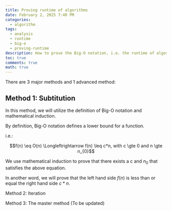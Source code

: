 ```yaml
---
title: Proving runtime of algorithms
date: February 2, 2025 7:40 PM
categories:
  - algorithm
tags:
  - analysis
  - runtime
  - big-o
  - proving-runtime
description: How to prove the Big-O notation, i.e. the runtime of algorithms
toc: true
comments: true
math: true
---
```

There are 3 major methods and 1 advanced method:

## Method 1: Subtitution

In this method, we will utilize the definition of Big-O notation and mathematical induction.

By definition, Big-O notation defines a lower bound for a function.

i.e.: 

$$f(n) \eq O(n) \Longleftrightarrow f(n) \leq c*n, with c \gte 0 and n \gte n_{0}$$

We use mathematical induction to prove that there exists a c and $n_{0}$ that satisfies the above equation.

In another word, we will prove that the left hand side $f(n)$ is less than or equal the right hand side $c*n$.

Method 2: Iteration

Method 3: The master method (To be updated)
